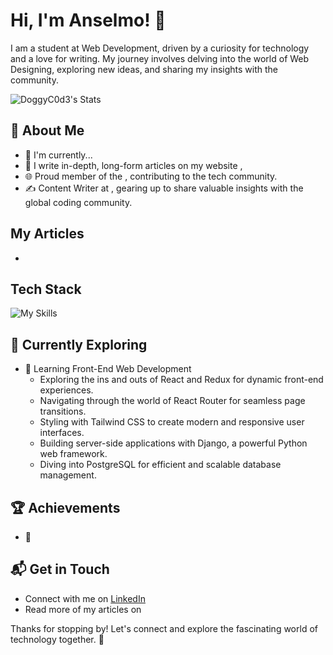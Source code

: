 # Hi, I'm Anselmo! 👋

I am a student at Web Development, driven by a curiosity for technology and a love for writing. My journey involves delving into the world of Web Designing, exploring new ideas, and sharing my insights with the community.

![DoggyC0d3's Stats](https://github-readme-stats.vercel.app/api?username=DoggyC0d3&theme=vue-dark&show_icons=true&hide_border=true&count_private=true)


## 🚀 About Me

- 🔭 I'm currently...
- 📝 I write in-depth, long-form articles on my website [](),
- 🌐 Proud member of the [](), contributing to the tech community.
- ✍️ Content Writer at [](), gearing up to share valuable insights with the global coding community.

## My Articles
- []()


## Tech Stack
![My Skills](https://skillicons.dev/icons?i=js,html,css)

## 🌱 Currently Exploring

- 🚀 Learning Front-End Web Development
  - Exploring the ins and outs of React and Redux for dynamic front-end experiences.
  - Navigating through the world of React Router for seamless page transitions.
  - Styling with Tailwind CSS to create modern and responsive user interfaces.
  - Building server-side applications with Django, a powerful Python web framework.
  - Diving into PostgreSQL for efficient and scalable database management.

 ## 🏆 Achievements

- 🌟  


## 📬 Get in Touch

- Connect with me on [LinkedIn]()
- Read more of my articles on []()

Thanks for stopping by! Let's connect and explore the fascinating world of technology together. 🚀



<!--

Here are some ideas to get you started:

- 🔭 I’m currently working on ...
- 🌱 I’m currently learning ...
- 👯 I’m looking to collaborate on ...
- 🤔 I’m looking for help with ...
- 💬 Ask me about ...
- 📫 How to reach me: ...
- 😄 Pronouns: ...
- ⚡ Fun fact: ...
-->
